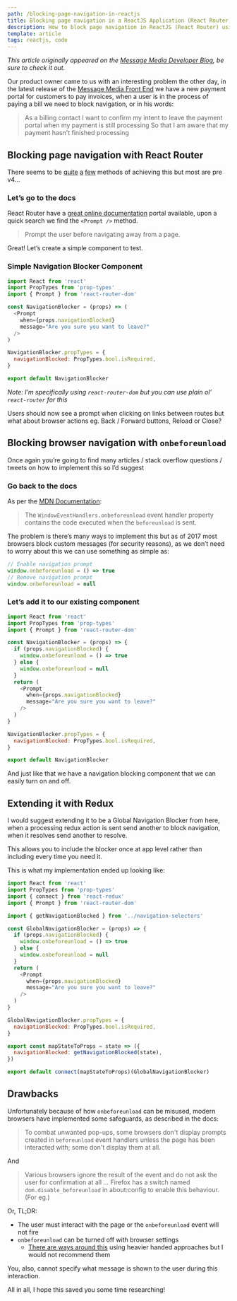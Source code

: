 ```yaml
---
path: /blocking-page-navigation-in-reactjs
title: Blocking page navigation in a ReactJS Application (React Router)
description: How to block page navigation in ReactJS (React Router) using Router and Browser based techniques
template: article
tags: reactjs, code
---
```

_This article originally appeared on the [Message Media Developer Blog](https://developers.messagemedia.com/blocking-page-navigation-in-a-reactjs-application-react-router/), be sure to check it out._

Our product owner came to us with an interesting problem the other day, in the latest release of the [Message Media Front End](https://hub.messagemedia.com) we have a new payment portal for customers to pay invoices, when a user is in the process of paying a bill we need to block navigation, or in his words:

> As a billing contact
> I want to confirm my intent to leave the payment portal when my payment is still processing
> So that I am aware that my payment hasn't finished processing

## Blocking page navigation with React Router

There seems to be [quite](https://github.com/ReactTraining/react-router/issues/4635) [a](https://github.com/ReactTraining/react-router/issues/2106) [few](https://github.com/a-axton/react-router-confirm-navigation) methods of achieving this but most are pre v4…

### Let’s go to the docs

React Router have a [great online documentation](https://reacttraining.com/react-router/core/guides/philosophy) portal available, upon a quick search we find the `<Prompt />` method.

> Prompt the user before navigating away from a page.

Great! Let’s create a simple component to test.

### Simple Navigation Blocker Component

```javascript
import React from 'react'
import PropTypes from 'prop-types'
import { Prompt } from 'react-router-dom'

const NavigationBlocker = (props) => (
  <Prompt
    when={props.navigationBlocked}
    message="Are you sure you want to leave?"
  />
)

NavigationBlocker.propTypes = {
  navigationBlocked: PropTypes.bool.isRequired,
}

export default NavigationBlocker
```

_Note: I’m specifically using `react-router-dom` but you can use plain ol’ `react-router` for this_

Users should now see a prompt when clicking on links between routes but what about browser actions eg. Back / Forward buttons, Reload or Close?

## Blocking browser navigation with `onbeforeunload`

Once again you’re going to find many articles / stack overflow questions / tweets on how to implement this so I’d suggest

### Go back to the docs

As per the [MDN Documentation](https://developer.mozilla.org/en-US/docs/Web/API/WindowEventHandlers/onbeforeunload):

> The `WindowEventHandlers.onbeforeunload` event handler property contains the code executed when the `beforeunload` is sent.

The problem is there’s many ways to implement this but as of 2017 most browsers block custom messages (for security reasons), as we don’t need to worry about this we can use something as simple as:

```javascript
// Enable navigation prompt
window.onbeforeunload = () => true
// Remove navigation prompt
window.onbeforeunload = null
```

### Let’s add it to our existing component

```javascript
import React from 'react'
import PropTypes from 'prop-types'
import { Prompt } from 'react-router-dom'

const NavigationBlocker = (props) => {
  if (props.navigationBlocked) {
    window.onbeforeunload = () => true
  } else {
    window.onbeforeunload = null
  }
  return (
    <Prompt
      when={props.navigationBlocked}
      message="Are you sure you want to leave?"
    />
  )
}

NavigationBlocker.propTypes = {
  navigationBlocked: PropTypes.bool.isRequired,
}

export default NavigationBlocker
```

And just like that we have a navigation blocking component that we can easily turn on and off.

## Extending it with Redux

I would suggest extending it to be a Global Navigation Blocker from here, when a processing redux action is sent send another to block navigation, when it resolves send another to resolve.

This allows you to include the blocker once at app level rather than including every time you need it.

This is what my implementation ended up looking like:

```javascript
import React from 'react'
import PropTypes from 'prop-types'
import { connect } from 'react-redux'
import { Prompt } from 'react-router-dom'

import { getNavigationBlocked } from '../navigation-selectors'

const GlobalNavigationBlocker = (props) => {
  if (props.navigationBlocked) {
    window.onbeforeunload = () => true
  } else {
    window.onbeforeunload = null
  }
  return (
    <Prompt
      when={props.navigationBlocked}
      message="Are you sure you want to leave?"
    />
  )
}

GlobalNavigationBlocker.propTypes = {
  navigationBlocked: PropTypes.bool.isRequired,
}

export const mapStateToProps = state => ({
  navigationBlocked: getNavigationBlocked(state),
})

export default connect(mapStateToProps)(GlobalNavigationBlocker)
```

## Drawbacks

Unfortunately because of how `onbeforeunload` can be misused, modern browsers have implemented some safeguards, as described in the docs:

> To combat unwanted pop-ups, some browsers don't display prompts created in `beforeunload` event handlers unless the page has been interacted with; some don't display them at all.

And

> Various browsers ignore the result of the event and do not ask the user for confirmation at all …  Firefox has a switch named `dom.disable_beforeunload` in about:config to enable this behaviour. (For eg.)

Or, TL;DR:

* The user must interact with the page or the `onbeforeunload` event will not fire
* `onbeforeunload` can be turned off with browser settings
  * [There are ways around this](https://stackoverflow.com/a/18115932) using heavier handed approaches but I would not recommend them

You, also, cannot specify what message is shown to the user during this interaction.

All in all, I hope this saved you some time researching!